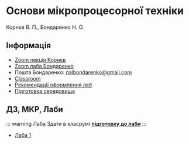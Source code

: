# Основи мікропроцесорної техніки

Корнєв В. П., Бондаренко Н. О.

## Інформація

-   [Zoom лекція Корнєв](https://us02web.zoom.us/j/82877120983?pwd=WEM5Tnd3bGplMmF3MVdWMTZLTk5TUT09)
-   [Zoom лаба Бондаренко](https://us04web.zoom.us/j/5173173893?pwd=WU1DRVpCclFQWmN6Vm51b3U0akRxUT09)
-   Пошта Бондаренко: [nalbondarenko@gmail.com](mailto:nalbondarenko@gmail.com)
-   [Classroom](https://classroom.google.com/c/NjE5NjkxNjM1NzE1?cjc=sotfxy7)
-   [Рекомендації оформлення лаб](https://dk12rozklad.github.io/files/OMT/Lab_description.pdf)
-   [Підготовка середовища](https://dk12rozklad.github.io/files/OMT/Install.pdf)

## ДЗ, МКР, Лаби

::: warning Лаба
Здати в класрумі [**підготовку до лаби**](https://classroom.google.com/u/2/c/NjE5NjkxNjM1NzE1/a/NjE5NjkxNjM1Nzg1/details)
:::
-   [Лаба 1](https://classroom.google.com/u/2/c/NjE5NjkxNjM1NzE1/m/NjE5NjkxNjM1Nzgz/details)
